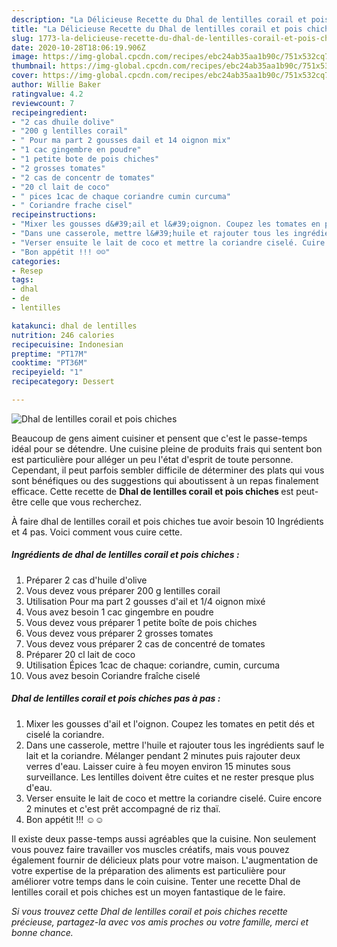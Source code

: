 ```yaml
---
description: "La Délicieuse Recette du Dhal de lentilles corail et pois chiches"
title: "La Délicieuse Recette du Dhal de lentilles corail et pois chiches"
slug: 1773-la-delicieuse-recette-du-dhal-de-lentilles-corail-et-pois-chiches
date: 2020-10-28T18:06:19.906Z
image: https://img-global.cpcdn.com/recipes/ebc24ab35aa1b90c/751x532cq70/dhal-de-lentilles-corail-et-pois-chiches-photo-principale-de-la-recette.jpg
thumbnail: https://img-global.cpcdn.com/recipes/ebc24ab35aa1b90c/751x532cq70/dhal-de-lentilles-corail-et-pois-chiches-photo-principale-de-la-recette.jpg
cover: https://img-global.cpcdn.com/recipes/ebc24ab35aa1b90c/751x532cq70/dhal-de-lentilles-corail-et-pois-chiches-photo-principale-de-la-recette.jpg
author: Willie Baker
ratingvalue: 4.2
reviewcount: 7
recipeingredient:
- "2 cas dhuile dolive"
- "200 g lentilles corail"
- " Pour ma part 2 gousses dail et 14 oignon mix"
- "1 cac gingembre en poudre"
- "1 petite bote de pois chiches"
- "2 grosses tomates"
- "2 cas de concentr de tomates"
- "20 cl lait de coco"
- " pices 1cac de chaque coriandre cumin curcuma"
- " Coriandre frache cisel"
recipeinstructions:
- "Mixer les gousses d&#39;ail et l&#39;oignon. Coupez les tomates en petit dés et ciselé la coriandre."
- "Dans une casserole, mettre l&#39;huile et rajouter tous les ingrédients sauf le lait et la coriandre. Mélanger pendant 2 minutes puis rajouter deux verres d&#39;eau. Laisser cuire à feu moyen environ 15 minutes sous surveillance. Les lentilles doivent être cuites et ne rester presque plus d&#39;eau."
- "Verser ensuite le lait de coco et mettre la coriandre ciselé. Cuire encore 2 minutes et c&#39;est prêt accompagné de riz thaï."
- "Bon appétit !!! ☺☺"
categories:
- Resep
tags:
- dhal
- de
- lentilles

katakunci: dhal de lentilles 
nutrition: 246 calories
recipecuisine: Indonesian
preptime: "PT17M"
cooktime: "PT36M"
recipeyield: "1"
recipecategory: Dessert

---
```



![Dhal de lentilles corail et pois chiches](https://img-global.cpcdn.com/recipes/ebc24ab35aa1b90c/751x532cq70/dhal-de-lentilles-corail-et-pois-chiches-photo-principale-de-la-recette.jpg)

Beaucoup de gens aiment cuisiner et pensent que c'est le passe-temps idéal pour se détendre. Une cuisine pleine de produits frais qui sentent bon est particulière pour alléger un peu l'état d'esprit de toute personne. Cependant, il peut parfois sembler difficile de déterminer des plats qui vous sont bénéfiques ou des suggestions qui aboutissent à un repas finalement efficace. Cette recette de <strong> Dhal de lentilles corail et pois chiches </strong> est peut-être celle que vous recherchez.

<!--inarticleads1-->

À faire dhal de lentilles corail et pois chiches tue avoir besoin 10 Ingrédients et 4 pas. Voici comment vous cuire cette.

##### Ingrédients de dhal de lentilles corail et pois chiches :

1. Préparer 2 cas d&#39;huile d&#39;olive
1. Vous devez vous préparer 200 g lentilles corail
1. Utilisation  Pour ma part 2 gousses d&#39;ail et 1/4 oignon mixé
1. Vous avez besoin 1 cac gingembre en poudre
1. Vous devez vous préparer 1 petite boîte de pois chiches
1. Vous devez vous préparer 2 grosses tomates
1. Vous devez vous préparer 2 cas de concentré de tomates
1. Préparer 20 cl lait de coco
1. Utilisation  Épices 1cac de chaque: coriandre, cumin, curcuma
1. Vous avez besoin  Coriandre fraîche ciselé




<!--inarticleads2-->

##### Dhal de lentilles corail et pois chiches pas à pas :

1. Mixer les gousses d&#39;ail et l&#39;oignon. Coupez les tomates en petit dés et ciselé la coriandre.
1. Dans une casserole, mettre l&#39;huile et rajouter tous les ingrédients sauf le lait et la coriandre. Mélanger pendant 2 minutes puis rajouter deux verres d&#39;eau. Laisser cuire à feu moyen environ 15 minutes sous surveillance. Les lentilles doivent être cuites et ne rester presque plus d&#39;eau.
1. Verser ensuite le lait de coco et mettre la coriandre ciselé. Cuire encore 2 minutes et c&#39;est prêt accompagné de riz thaï.
1. Bon appétit !!! ☺☺




<!--inarticleads1-->

<p>
Il existe deux passe-temps aussi agréables que la cuisine. Non seulement vous pouvez faire travailler vos muscles créatifs, mais vous pouvez également fournir de délicieux plats pour votre maison. L'augmentation de votre expertise de la préparation des aliments est particulière pour améliorer votre temps dans le coin cuisine. Tenter une recette Dhal de lentilles corail et pois chiches est un moyen fantastique de le faire.
</p>

<p>
<i>Si vous trouvez cette Dhal de lentilles corail et pois chiches recette précieuse, partagez-la avec vos amis proches ou votre famille, merci et bonne chance.</i>
</p>
